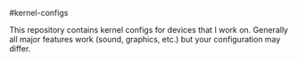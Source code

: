 #kernel-configs

This repository contains kernel configs for devices that I work on. Generally all major features work (sound, graphics, etc.) but your configuration may differ. 
